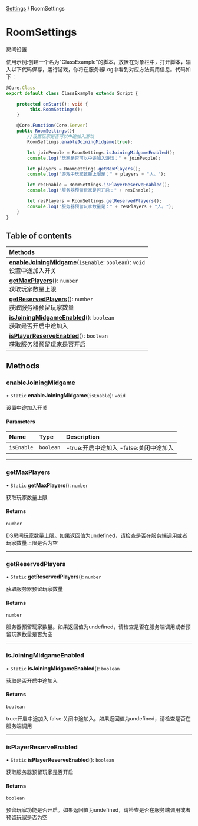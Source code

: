 [Settings](../groups/Core.Settings.md) / RoomSettings

# RoomSettings <Badge type="tip" text="Class" /> <Score text="RoomSettings" />

房间设置

使用示例:创建一个名为"ClassExample"的脚本，放置在对象栏中，打开脚本，输入以下代码保存，运行游戏，你将在服务器Log中看到对应方法调用信息。代码如下：
```ts
@Core.Class
export default class ClassExample extends Script {

    protected onStart(): void {
         this.RoomSettings();
    }

    @Core.Function(Core.Server)
    public RoomSettings(){
        //设置玩家是否可以中途加入游戏
        RoomSettings.enableJoiningMidgame(true);

        let joinPeople = RoomSettings.isJoiningMidgameEnabled();
        console.log("玩家是否可以中途加入游戏：" + joinPeople);

        let players = RoomSettings.getMaxPlayers();
        console.log("游戏中玩家数量上限是：" + players + "人。");

        let resEnable = RoomSettings.isPlayerReserveEnabled();
        console.log("服务器预留玩家是否开启：" + resEnable);

        let resPlayers = RoomSettings.getReservedPlayers();
        console.log("服务器预留玩家数量是：" + resPlayers + "人。");
    }
}
```

## Table of contents

| Methods |
| :-----|
| **[enableJoiningMidgame](mw.RoomSettings.md#enablejoiningmidgame)**(`isEnable`: `boolean`): `void` <br> 设置中途加入开关|
| **[getMaxPlayers](mw.RoomSettings.md#getmaxplayers)**(): `number` <br> 获取玩家数量上限|
| **[getReservedPlayers](mw.RoomSettings.md#getreservedplayers)**(): `number` <br> 获取服务器预留玩家数量|
| **[isJoiningMidgameEnabled](mw.RoomSettings.md#isjoiningmidgameenabled)**(): `boolean` <br> 获取是否开启中途加入|
| **[isPlayerReserveEnabled](mw.RoomSettings.md#isplayerreserveenabled)**(): `boolean` <br> 获取服务器预留玩家是否开启|

## Methods

### enableJoiningMidgame <Score text="enableJoiningMidgame" /> 

• `Static` **enableJoiningMidgame**(`isEnable`): `void` <Badge type="tip" text="server" />

设置中途加入开关


#### Parameters

| Name | Type | Description |
| :------ | :------ | :------ |
| `isEnable` | `boolean` | -true:开启中途加入 -false:关闭中途加入 |


___

### getMaxPlayers <Score text="getMaxPlayers" /> 

• `Static` **getMaxPlayers**(): `number` <Badge type="tip" text="server" />

获取玩家数量上限


#### Returns

`number`

DS房间玩家数量上限。如果返回值为undefined，请检查是否在服务端调用或者玩家数量上限是否为空

___

### getReservedPlayers <Score text="getReservedPlayers" /> 

• `Static` **getReservedPlayers**(): `number` <Badge type="tip" text="server" />

获取服务器预留玩家数量


#### Returns

`number`

服务器预留玩家数量。如果返回值为undefined，请检查是否在服务端调用或者预留玩家数量是否为空

___

### isJoiningMidgameEnabled <Score text="isJoiningMidgameEnabled" /> 

• `Static` **isJoiningMidgameEnabled**(): `boolean` <Badge type="tip" text="server" />

获取是否开启中途加入


#### Returns

`boolean`

true:开启中途加入 false:关闭中途加入。如果返回值为undefined，请检查是否在服务端调用

___

### isPlayerReserveEnabled <Score text="isPlayerReserveEnabled" /> 

• `Static` **isPlayerReserveEnabled**(): `boolean` <Badge type="tip" text="server" />

获取服务器预留玩家是否开启


#### Returns

`boolean`

预留玩家功能是否开启。如果返回值为undefined，请检查是否在服务端调用或者预留玩家是否为空
